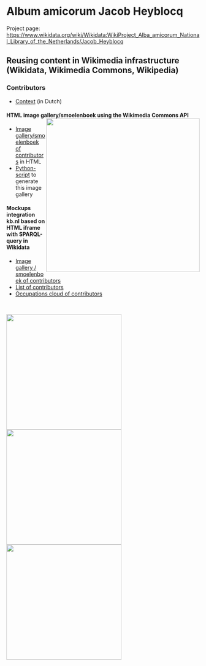 # Album amicorum Jacob Heyblocq
Project page: https://www.wikidata.org/wiki/Wikidata:WikiProject_Alba_amicorum_National_Library_of_the_Netherlands/Jacob_Heyblocq
## Reusing content in Wikimedia infrastructure (Wikidata, Wikimedia Commons, Wikipedia)
### Contributors
* [Context](https://nl.wikipedia.org/wiki/Wikipedia:GLAM/Koninklijke_Bibliotheek_en_Nationaal_Archief/Topstukken/Hergebruik/Voorbeelden#Smoelenboek_van_de_bijdragers_aan_het_vriendenboek_van_Jacob_Heyblocq) (in Dutch) 
#### HTML image gallery/smoelenboek using the Wikimedia Commons API [<img src="https://kbnlwikimedia.github.io/AlbaAmicorum/AlbumAmicorumJacobHeyblocq/reuse/images/Contributors to the album amicorum Jacobus Heyblocq - Smoelenboek - CommmonsAPI - 31-12-2020.png" width="400" align="right"/>](https://kbnlwikimedia.github.io/AlbaAmicorum/AlbumAmicorumJacobHeyblocq/reuse/bijdragersAAJH-smoelenboek-CommmonsAPI.html )<br clear="left"/>
* [Image gallery/smoelenboek of contributors](https://kbnlwikimedia.github.io/AlbaAmicorum/AlbumAmicorumJacobHeyblocq/reuse/bijdragersAAJH-smoelenboek-CommmonsAPI.html) in HTML
* [Python-script](https://github.com/KBNLwikimedia/AlbumAmicorumJacobHeyblocq/blob/master/reuse/scripts/bijdragersAAJH-smoelenboek-CommonsAPI.py) to generate this image gallery  

#### Mockups integration kb.nl based on HTML iframe with SPARQL-query in Wikidata
* [Image gallery / smoelenboek of contributors](https://kbnlwikimedia.github.io/AlbaAmicorum/AlbumAmicorumJacobHeyblocq/reuse/bijdragersAAJH-smoelenboek-SparqlHTMLembed-mockupkbnl.html) 
* [List of contributors](https://kbnlwikimedia.github.io/AlbaAmicorum/AlbumAmicorumJacobHeyblocq/reuse/bijdragersAAJH-lijst-SparqlHTMLembed-mockupkbnl.html)
* [Occupations cloud of contributors](https://kbnlwikimedia.github.io/AlbaAmicorum/AlbumAmicorumJacobHeyblocq/reuse/bijdragersAAJH-beroepen-SparqlHTMLembed-mockupkbnl.html) 
<br clear="all"/>

[<img src="" width="300" align="left"/>](https://kbnlwikimedia.github.io/AlbaAmicorum/AlbumAmicorumJacobHeyblocq/reuse/bijdragersAAJH-smoelenboek-SparqlHTMLembed-mockupkbnl.html) [<img src="" width="300"/>](https://kbnlwikimedia.github.io/AlbaAmicorum/AlbumAmicorumJacobHeyblocq/reuse/bijdragersAAJH-lijst-SparqlHTMLembed-mockupkbnl.html) [<img src="" width="300"/>](https://kbnlwikimedia.github.io/AlbaAmicorum/AlbumAmicorumJacobHeyblocq/reuse/bijdragersAAJH-beroepen-SparqlHTMLembed-mockupkbnl.html )
